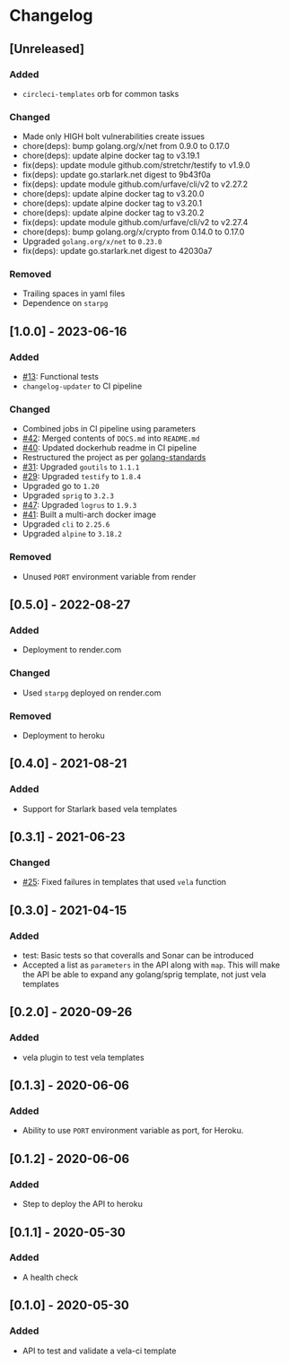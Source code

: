 # Changelog

## [Unreleased]
### Added
- `circleci-templates` orb for common tasks

### Changed
- Made only HIGH bolt vulnerabilities create issues
- chore(deps): bump golang.org/x/net from 0.9.0 to 0.17.0
- chore(deps): update alpine docker tag to v3.19.1
- fix(deps): update module github.com/stretchr/testify to v1.9.0
- fix(deps): update go.starlark.net digest to 9b43f0a
- fix(deps): update module github.com/urfave/cli/v2 to v2.27.2
- chore(deps): update alpine docker tag to v3.20.0
- chore(deps): update alpine docker tag to v3.20.1
- chore(deps): update alpine docker tag to v3.20.2
- fix(deps): update module github.com/urfave/cli/v2 to v2.27.4
- chore(deps): bump golang.org/x/crypto from 0.14.0 to 0.17.0
- Upgraded `golang.org/x/net` to `0.23.0`
- fix(deps): update go.starlark.net digest to 42030a7

### Removed
- Trailing spaces in yaml files
- Dependence on `starpg`

## [1.0.0] - 2023-06-16
### Added
- [#13](https://github.com/devatherock/vela-template-tester/issues/13): Functional tests
- `changelog-updater` to CI pipeline

### Changed
- Combined jobs in CI pipeline using parameters
- [#42](https://github.com/devatherock/vela-template-tester/issues/42): Merged contents of `DOCS.md` into `README.md`
- [#40](https://github.com/devatherock/vela-template-tester/issues/40): Updated dockerhub readme in CI pipeline
- Restructured the project as per [golang-standards](https://github.com/golang-standards/project-layout)
- [#31](https://github.com/devatherock/vela-template-tester/issues/31): Upgraded `goutils` to `1.1.1`
- [#29](https://github.com/devatherock/vela-template-tester/issues/29): Upgraded `testify` to `1.8.4`
- Upgraded go to `1.20`
- Upgraded `sprig` to `3.2.3`
- [#47](https://github.com/devatherock/vela-template-tester/issues/47): Upgraded `logrus` to `1.9.3`
- [#41](https://github.com/devatherock/vela-template-tester/issues/41): Built a multi-arch docker image
- Upgraded `cli` to `2.25.6`
- Upgraded `alpine` to `3.18.2`

### Removed
- Unused `PORT` environment variable from render

## [0.5.0] - 2022-08-27
### Added
- Deployment to render.com

### Changed
- Used `starpg` deployed on render.com

### Removed
- Deployment to heroku

## [0.4.0] - 2021-08-21
### Added
- Support for Starlark based vela templates

## [0.3.1] - 2021-06-23
### Changed
- [#25](https://github.com/devatherock/vela-template-tester/issues/25): Fixed failures in templates that used `vela` function

## [0.3.0] - 2021-04-15
### Added
- test: Basic tests so that coveralls and Sonar can be introduced
- Accepted a list as `parameters` in the API along with `map`. This will make the API be able to expand any golang/sprig template, not just vela templates

## [0.2.0] - 2020-09-26
### Added
- vela plugin to test vela templates

## [0.1.3] - 2020-06-06
### Added
- Ability to use `PORT` environment variable as port, for Heroku.

## [0.1.2] - 2020-06-06
### Added
- Step to deploy the API to heroku

## [0.1.1] - 2020-05-30
### Added
- A health check

## [0.1.0] - 2020-05-30
### Added
- API to test and validate a vela-ci template